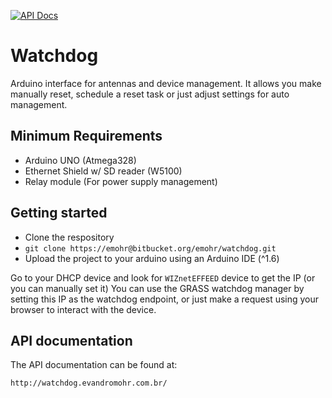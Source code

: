 
[![API Docs](http://watchdog.evandromohr.com.br)](http://watchdog.evandromohr.com.br)

# Watchdog
Arduino interface for antennas and device management. It allows you make manually reset, schedule a reset task or just adjust settings for auto management.


## Minimum Requirements

 * Arduino UNO (Atmega328)
 * Ethernet Shield w/ SD reader (W5100)
 * Relay module (For power supply management)

## Getting started

 * Clone the respository
 * ``` git clone https://emohr@bitbucket.org/emohr/watchdog.git ```
 * Upload the project to your arduino using an Arduino IDE (^1.6)

Go to your DHCP device and look for `WIZnetEFFEED` device to get the IP (or you can manually set it)
You can use the GRASS watchdog manager by setting this IP as the watchdog endpoint, or just make a request using your browser to interact with the device.

## API documentation

The API documentation can be found at:


```
http://watchdog.evandromohr.com.br/
```
